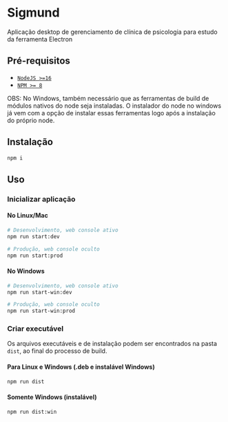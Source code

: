 # Sigmund
Aplicação desktop de gerenciamento de clínica de psicologia para estudo da ferramenta Electron

## Pré-requisitos

- [`NodeJS >=16`](https://nodejs.org/en/)
- [`NPM >= 8`](https://nodejs.org/en/)

OBS: No Windows, também necessário que as ferramentas de build de módulos nativos do node seja instaladas. O instalador do node no windows já vem com a opção de instalar essas ferramentas logo após a instalação do próprio node.

## Instalação

```sh
npm i
```

## Uso

### Inicializar aplicação

#### No Linux/Mac

```sh
# Desenvolvimento, web console ativo
npm run start:dev

# Produção, web console oculto
npm run start:prod
```

#### No Windows

```sh
# Desenvolvimento, web console ativo
npm run start-win:dev

# Produção, web console oculto
npm run start-win:prod
```

### Criar executável

Os arquivos executáveis e de instalação podem ser encontrados na pasta `dist`, ao final do processo de build.

#### Para Linux e Windows (.deb e instalável Windows)

```sh
npm run dist
```

#### Somente Windows (instalável)

```sh
npm run dist:win
```